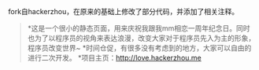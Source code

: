 fork自hackerzhou，在原来的基础上修改了部分代码，并添加了相关注释。


> *这是一个很小的静态页面，用来庆祝我跟我mm相恋一周年纪念日。同时也为了以程序员的视角来表达浪漫，改变大家对于程序员先入为主的形象，程序员改变世界~
> *时间仓促，有很多没有考虑到的地方，大家可以自由的进行二次开发。
> *项目主页：http://love.hackerzhou.me